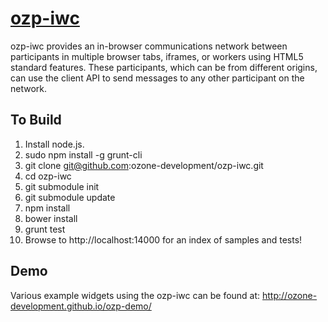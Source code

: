 [ozp-iwc](http://ozone-development.github.io/ozp-iwc/)
==============================

ozp-iwc provides an in-browser communications network between participants in multiple browser tabs, 
iframes, or workers using HTML5 standard features.  These participants, which can be from different origins,
can use the client API to send messages to any other participant on the network.

To Build
--------------
1.  Install node.js.
2.  sudo npm install -g grunt-cli
3.  git clone git@github.com:ozone-development/ozp-iwc.git
4.  cd ozp-iwc
5.  git submodule init
6.  git submodule update
7.  npm install
8.  bower install
9.  grunt test
10. Browse to http://localhost:14000 for an index of samples and tests!

Demo
---------------
Various example widgets using the ozp-iwc can be found at:
http://ozone-development.github.io/ozp-demo/

